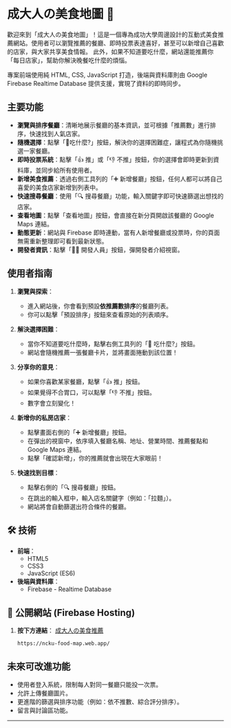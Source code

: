 # 成大人の美食地圖 🍜

歡迎來到「成大人の美食地圖」！這是一個專為成功大學周邊設計的互動式美食推薦網站。使用者可以瀏覽推薦的餐廳、即時投票表達喜好，甚至可以新增自己喜歡的店家，與大家共享美食情報。
此外，如果不知道要吃什麼，網站還能推薦你「每日店家」，幫助你解決晚餐吃什麼的煩惱。  
  
專案前端使用純 HTML, CSS, JavaScript 打造，後端與資料庫則由 Google Firebase Realtime Database 提供支援，實現了資料的即時同步。

## 主要功能

*   **瀏覽與排序餐廳**：清晰地展示餐廳的基本資訊，並可根據「推薦數」進行排序，快速找到人氣店家。
*   **隨機選擇**：點擊「🤔吃什麼?」按鈕，解決你的選擇困難症，讓程式為你隨機挑選一家餐廳。
*   **即時投票系統**：點擊「👍 推」或「👎 不推」按鈕，你的選擇會即時更新到資料庫，並同步給所有使用者。
*   **新增美食推薦**：透過右側工具列的「➕ 新增餐廳」按鈕，任何人都可以將自己喜愛的美食店家新增到列表中。
*   **快速搜尋餐廳**：使用「🔍 搜尋餐廳」功能，輸入關鍵字即可快速篩選出想找的店家。
*   **查看地圖**：點擊「查看地圖」按鈕，會直接在新分頁開啟該餐廳的 Google Maps 連結。
*   **動態更新**：網站與 Firebase 即時連動，當有人新增餐廳或投票時，你的頁面無需重新整理即可看到最新狀態。
*   **開發者資訊**：點擊「👨‍💻 開發人員」按鈕，彈開發者介紹視窗。

## 使用者指南

1.  **瀏覽與探索**：
    *   進入網站後，你會看到預設**依推薦數排序**的餐廳列表。
    *   你可以點擊「預設排序」按鈕來查看原始的列表順序。

2.  **解決選擇困難**：
    *   當你不知道要吃什麼時，點擊右側工具列的「🤔 吃什麼?」按鈕。
    *   網站會隨機推薦一張餐廳卡片，並將畫面捲動到該位置！

3.  **分享你的意見**：
    *   如果你喜歡某家餐廳，點擊「👍 推」按鈕。
    *   如果覺得不合胃口，可以點擊「👎 不推」按鈕。
    *   數字會立刻變化！

4.  **新增你的私房店家**：
    *   點擊畫面右側的「➕ 新增餐廳」按鈕。
    *   在彈出的視窗中，依序填入餐廳名稱、地址、營業時間、推薦餐點和 Google Maps 連結。
    *   點擊「確認新增」，你的推薦就會出現在大家眼前！

5.  **快速找到目標**：
    *   點擊右側的「🔍 搜尋餐廳」按鈕。
    *   在跳出的輸入框中，輸入店名關鍵字（例如：「拉麵」）。
    *   網站將會自動篩選出符合條件的餐廳。

## 🛠️ 技術

*   **前端**：
    *   HTML5
    *   CSS3
    *   JavaScript (ES6)
*   **後端與資料庫**：
    *   Firebase - Realtime Database

## 🚀 公開網站 (Firebase Hosting)
1.  **按下方連結**：
    [成大人の美食推薦](https://ncku-food-map.web.app/)
    ```bash
    https://ncku-food-map.web.app/
    ```

## 未來可改進功能

*   使用者登入系統，限制每人對同一餐廳只能投一次票。
*   允許上傳餐廳圖片。
*   更進階的篩選與排序功能（例如：依不推數、綜合評分排序）。
*   留言與討論區功能。

---

